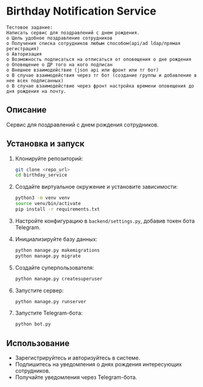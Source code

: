 # Birthday Notification Service
```text
Тестовое задание:
Написать сервис для поздравлений с днем рождения.
o Цель удобное поздравление сотрудников
o Получения списка сотрудников любым способом(api/ad ldap/прямая регистрация)
o Авторизация
o Возможность подписаться на отписаться от оповещения о дне рождения
o Оповещение о ДР того на кого подписан
o Внешнее взаимодействие (json арi или фронт или тг бот)
o В случае взаимодействия через тг бот (создание группы и добавление в нее всех подписанных)
o В случае взаимодействие через фронт настройка времени оповещения до дня рождения на почту.
```
## Описание
Сервис для поздравлений с днем рождения сотрудников.

## Установка и запуск
1. Клонируйте репозиторий:
    ```sh
    git clone <repo_url>
    cd birthday_service
    ```

2. Создайте виртуальное окружение и установите зависимости:
    ```sh
    python3 -m venv venv
    source venv/bin/activate
    pip install -r requirements.txt
    ```

3. Настройте конфигурацию в `backend/settings.py`, добавив токен бота Telegram.

4. Инициализируйте базу данных:
    ```sh
    python manage.py makemigrations
    python manage.py migrate
    ```

5. Создайте суперпользователя:
    ```sh
    python manage.py createsuperuser
    ```

6. Запустите сервер:
    ```sh
    python manage.py runserver
    ```

7. Запустите Telegram-бота:
    ```sh
    python bot.py
    ```

## Использование
- Зарегистрируйтесь и авторизуйтесь в системе.
- Подпишитесь на уведомления о днях рождения интересующих сотрудников.
- Получайте уведомления через Telegram-бота.

